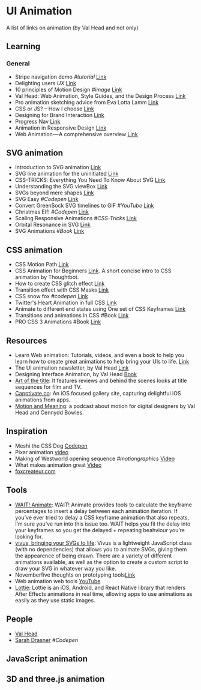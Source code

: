 # UI Animation
A list of links on animation (by Val Head and not only)
## Learning

### General

* Stripe navigation demo *#tutorial* [Link](https://codyhouse.co/gem/stripe-navigation/) 
* Delighting users *UX* [Link](https://medium.com/@thin.martian/delighting-users-adding-magic-to-everyday-interactions-178d25c9a45a#.75ky51ixx) 
* 10 principles of Motion Design *#image* [Link](https://www.pinterest.com/pin/65865213280727636/)
*  Val Head: Web Animation, Style Guides, and the Design Process [Link](https://medium.com/let-me-repost-that-for-you-zeldman/val-head-web-animation-style-guides-and-the-design-process-7a48fa167294#.h4hxvfr7d)
* Pro animation sketching advice from Eva Lotta Lamm [Link](http://valhead.com/2016/12/08/sketching-interface-animations-an-interview-with-eva-lotta-lamm/)
* CSS or JS? – How I choose [Link](http://eepurl.com/b91wHf)
* Designing for Brand Interaction [Link](https://uxdesign.cc/designing-for-brand-interaction-95556c013782#.gt5baohml)
* Progress Nav [Link](http://codepen.io/hakimel/full/BpKNPg/)
* Animation in Responsive Design [Link](https://vimeo.com/131224232)
* Web Animation — A comprehensive overview
 [Link](https://medium.com/@evejweinberg/web-animation-everything-you-need-to-know-in-too-much-detail-91bf5d48f980#.ye8gg1yga)

## SVG animation
* Introduction to SVG animation [Link](https://www.oreilly.com/learning/introduction-to-svg-animation)
* SVG line animation for the uninitiated [Link](https://medium.com/bitmatica-lab/svg-line-animation-for-the-uninitiated-5a65d91c6044#.dke056itw)
* CSS-TRICKS: Everything You Need To Know About SVG [Link](https://css-tricks.com/lodge/svg/)
* Understanding the SVG viewBox [Link](http://thenewcode.com/1151/Understanding-the-SVG-viewBox)
* SVGs beyond mere shapes [Link](https://www.visualcinnamon.com/2016/04/svg-beyond-mere-shapes.html)
* SVG Easy *#Codepen* [Link](http://codepen.io/loucaspapa/pen/YZLvbe)
* Convert GreenSock SVG timelines to GIF *#YouTube* [Link](https://www.youtube.com/watch?v=n8FDiovShJI) 
* Christmas Elf! *#Codepen* [Link](http://codepen.io/chrisgannon/pen/LbgRbX?editors=1010) 
* Scaling Responsive Animations *#CSS-Tricks* [Link](https://css-tricks.com/scaling-responsive-animations/) 
* Orbital Resonance in SVG [Link](http://thenewcode.com/1149/Orbital-Resonance-in-SVG)
* SVG Animations *#Book* [Link](http://shop.oreilly.com/product/0636920045335.do)


## CSS animation
* CSS Motion Path [Link](http://codepen.io/danwilson/post/css-motion-paths-2016)
* CSS Animation for Beginners [Link](https://robots.thoughtbot.com/css-animation-for-beginners). A short concise intro to CSS animation by Thoughtbot.
* How to create CSS glitch effect [Link](https://ihatetomatoes.net/how-to-create-css-glitch-effect/)
* Transition effect with CSS Masks [Link](https://tympanus.net/codrops/2016/09/29/transition-effect-with-css-masks/)
* CSS snow fox *#codepen* [Link](http://codepen.io/davidkpiano/full/woZNbB/) 
* Twitter's Heart Animation in full CSS [Link](https://medium.com/@OxyDesign/twitter-s-heart-animation-in-full-css-b1c00ca5b774#.86npsgyvq)
* Animate to different end states using One set of CSS Keyframes [Link](https://css-tricks.com/animate-different-end-states-using-one-set-css-keyframes/)
* Transitions and animations in CSS #Book [Link](https://www.safaribooksonline.com/library/view/transitions-and-animations/9781491929872/)
* PRO CSS 3 Animations #Book [Link](https://www.amazon.ca/gp/product/1430247223)


## Resources
* Learn Web animation: Tutorials, videos, and even a book to help you learn how to create great animations to help bring your UIs to life.
 [Link](https://www.kirupa.com/html5/learn_animation.htm) 
* The UI animation newsletter, by Val Head [Link](http://uianimationnewsletter.com/)
* Designing Interface Animation, by Val Head [Book](http://rosenfeldmedia.com/books/designing-interface-animation/)
* [Art of the title](http://www.artofthetitle.com/):
It features reviews and behind the scenes looks at title sequences for film and TV.
* [Capptivate.co](http://capptivate.co/): 
An iOS focused gallery site, capturing delightful iOS animations from apps.
* [Motion and Meaning](http://motionandmeaning.io/): a podcast about motion for digital designers by Val Head and Cennydd Bowles.

## Inspiration
* Meshi the CSS Dog [Codepen](http://codepen.io/davidkpiano/pen/kkpGWj)
* Pixar animation [video](https://www.dailydot.com/upstream/pixar-borrowed-time-vimeo/)
* Making of Westworld opening sequence *#motiongraphics* [Video](http://www.iamag.co/features/making-of-westworld-opening-sequence/)
* What makes animation great [Video](http://sploid.gizmodo.com/what-makes-animation-great-according-to-brad-bird-1788511511)
*  [foxcreateur.com](http://www.foxcreateur.com/index.html)

## Tools
* [WAIT! Animate](http://waitanimate.wstone.io/#!/#%2F): WAIT! Animate provides tools to calculate the keyframe percentages to insert a delay between each animation iteration. If you’ve ever tried to delay a CSS keyframe animation that also repeats, I’m sure you’ve run into this issue too. WAIT helps you fit the delay into your keyframes so you get the delayed + repeating beahviour you’re looking for.
* [vivus, bringing your SVGs to life](https://maxwellito.github.io/vivus/): Vivus is a lightweight JavaScript class (with no dependencies) that allows you to animate SVGs, giving them the appearence of being drawn. There are a variety of different animations available, as well as the option to create a custom script to draw your SVG in whatever way you like.
* Novemberfive thoughts on prototyping tools[Link](https://novemberfive.co/blog/framer-origami-prototyping-review/)
* Web animation web tools [YouTube](https://www.youtube.com/watch?v=MjRipmP7ffM&feature=youtu.be)
* [Lottie](http://airbnb.design/lottie/): Lottie is an iOS, Android, and React Native library that renders After Effects animations in real time, allowing apps to use animations as easily as they use static images.




## People 
* [Val Head](http://valhead.com/)
* [Sarah Drasner](http://codepen.io/sdras) *#Codepen*

## JavaScript animation

## 3D and three.js animation
